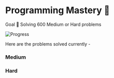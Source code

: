# Programming Mastery :punch:

Goal :goal_net: Solving 600 Medium or Hard problems 

![Progress](https://progress-bar.dev/1/?scale=600&title=InterviewGod&width=500&color=babaca&suffix=+problems)

Here are the problems solved currently - 

### Medium

### Hard